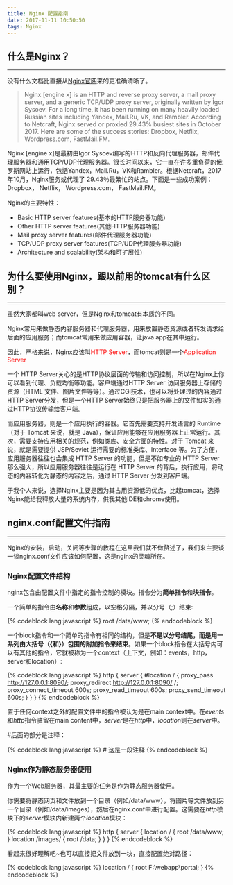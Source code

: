 ```yaml
---
title: Nginx 配置指南
date: 2017-11-11 10:50:50
tags: Nginx
---
```


## 什么是Nginx？

***

没有什么文档比直接从[Nginx官网]()来的更准确清晰了。

> Nginx [engine x] is an HTTP and reverse proxy server, a mail proxy server, and a generic TCP/UDP proxy server, originally written by Igor Sysoev. For a long time, it has been running on many heavily loaded Russian sites including Yandex, Mail.Ru, VK, and Rambler. According to Netcraft, Nginx served or proxied 29.43% busiest sites in October 2017. Here are some of the success stories: Dropbox, Netflix, Wordpress.com, FastMail.FM.

Nginx [engine x]是最初由Igor Sysoev编写的HTTP和反向代理服务器，邮件代理服务器和通用TCP/UDP代理服务器。很长时间以来，它一直在许多重负荷的俄罗斯网站上运行，包括Yandex，Mail.Ru，VK和Rambler。根据Netcraft，2017年10月，Nginx服务或代理了 29.43％最繁忙的站点。下面是一些成功案例： Dropbox， Netflix， Wordpress.com， FastMail.FM。

Nginx的主要特性：
- Basic HTTP server features(基本的HTTP服务器功能)
- Other HTTP server features(其他HTTP服务器功能)
- Mail proxy server features(邮件代理服务器功能)
- TCP/UDP proxy server features(TCP/UDP代理服务器功能)
- Architecture and scalability(架构和可扩展性)

## 为什么要使用Nginx，跟以前用的tomcat有什么区别？

***

虽然大家都叫web server，但是Nginx和tomcat有本质的不同。

Nginx常用来做静态内容服务器和代理服务器，用来放置静态资源或者转发请求给后面的应用服务；而tomcat常用来做应用容器，让java app在其中运行。

因此，严格来说，Nginx应该叫<span style="color:red">HTTP Server</span>，而tomcat则是一个<span style="color:red">Application Server</span>

一个 HTTP Server关心的是HTTP协议层面的传输和访问控制，所以在Nginx上你可以看到代理、负载均衡等功能。客户端通过HTTP Server 访问服务器上存储的资源（HTML 文件、图片文件等等）。通过CGI技术，也可以将处理过的内容通过HTTP Server分发，但是一个HTTP Server始终只是把服务器上的文件如实的通过HTTP协议传输给客户端。

而应用服务器，则是一个应用执行的容器。它首先需要支持开发语言的 Runtime（对于 Tomcat 来说，就是 Java），保证应用能够在应用服务器上正常运行。其次，需要支持应用相关的规范，例如类库、安全方面的特性。对于 Tomcat 来说，就是需要提供 JSP/Sevlet 运行需要的标准类库、Interface 等。为了方便，应用服务器往往也会集成 HTTP Server 的功能，但是不如专业的 HTTP Server 那么强大，所以应用服务器往往是运行在 HTTP Server 的背后，执行应用，将动态的内容转化为静态的内容之后，通过 HTTP Server 分发到客户端。

于我个人来说，选择Nginx主要是因为其占用资源低的优点，比起tomcat，选择Nginx能给我释放大量的系统内存，供我其他IDE和chrome使用。

## nginx.conf配置文件指南

***

Nginx的安装，启动，关闭等步骤的教程在这里我们就不做赘述了，我们来主要谈一谈nginx.conf文件应该如何配置，这是nginx的灵魂所在。

### Nginx配置文件结构

nginx包含由配置文件中指定的指令控制的模块。指令分为**简单指令**和**块指令**。

一个简单的指令由**名称**和**参数**组成，以空格分隔，并以分号（;）结束:

{% codeblock lang:javascript %}
    root /data/www;
{% endcodeblock %}

一个block指令和一个简单的指令有相同的结构，但是**不是以分号结尾，而是用一系列由大括号（{和}）包围的附加指令来结束**。如果一个block指令在大括号内可以有其他的指令，它就被称为一个context（上下文，例如：events，http，server和location）:

{% codeblock lang:javascript %}
    http {
        server {
            #location / {
                 proxy_pass   http://127.0.0.1:8090/;
                 proxy_redirect  http://127.0.0.1:8090/ /;
                 proxy_connect_timeout 600s;
                 proxy_read_timeout 600s;
                 proxy_send_timeout 600s;
            }
        }
    }
{% endcodeblock %}

置于任何context之外的配置文件中的指令被认为是在main context中。在*events*和*http*指令驻留在main content中，*server*是在*http*中，*location*则在*server*中。

#后面的部分是注释：

{% codeblock lang:javascript %}
    # 这是一段注释
{% endcodeblock %}

### Nginx作为静态服务器使用

作为一个Web服务器，其最主要的任务是作为静态服务器使用。

你需要将静态网页和文件放到一个目录（例如/data/www），将图片等文件放到另一个目录（例如/data/images），然后在nginx.conf中进行配置。这需要在*http*模块下的*server*模块内新建两个*location*模块：

{% codeblock lang:javascript %}
    http {
        server {
            location / {
                root /data/www;
            }
            location /images/ {
                root /data;
            }
        }
    }
{% endcodeblock %}

看起来很好理解吧~也可以直接把文件放到一块，直接配置绝对路径：

{% codeblock lang:javascript %}
    location / {
        root   F:\webapp\portal;
    }
{% endcodeblock %}

